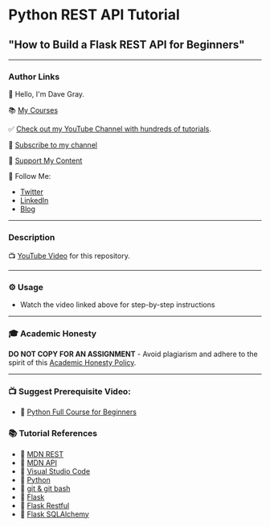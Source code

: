 # Python REST API Tutorial
## "How to Build a Flask REST API for Beginners" 
---
### Author Links

👋 Hello, I'm Dave Gray.

📚 [My Courses](https://courses.davegray.codes/)

✅ [Check out my YouTube Channel with hundreds of tutorials](https://www.youtube.com/DaveGrayTeachesCode).

🚩 [Subscribe to my channel](https://bit.ly/3nGHmNn)

💖 [Support My Content](https://patreon.com/davegray)

🚀 Follow Me:

- [Twitter](https://twitter.com/yesdavidgray)
- [LinkedIn](https://www.linkedin.com/in/davidagray/)
- [Blog](https://davegray.codes)

---

### Description

📺 [YouTube Video](https://youtu.be/z3YMz-Gocmw) for this repository.

---

### ⚙ Usage

- Watch the video linked above for step-by-step instructions

---

### 🎓 Academic Honesty

**DO NOT COPY FOR AN ASSIGNMENT** - Avoid plagiarism and adhere to the spirit of this [Academic Honesty Policy](https://www.freecodecamp.org/news/academic-honesty-policy/).

---

### 📺 Suggest Prerequisite Video:
- 🔗 [Python Full Course for Beginners](https://youtu.be/H2EJuAcrZYU)

### 📚 Tutorial References

- 🔗 [MDN REST](https://developer.mozilla.org/en-US/docs/Glossary/REST)
- 🔗 [MDN API](https://developer.mozilla.org/en-US/docs/Glossary/API)
- 🔗 [Visual Studio Code](https://code.visualstudio.com/)
- 🔗 [Python](https://www.python.org/)
- 🔗 [git & git bash](https://www.git-scm.com/downloads)
- 🔗 [Flask](https://flask.palletsprojects.com/en/3.0.x/)
- 🔗 [Flask Restful](https://flask-restful.readthedocs.io/en/latest/)
- 🔗 [Flask SQLAlchemy](https://flask-sqlalchemy.palletsprojects.com/en/3.1.x/)